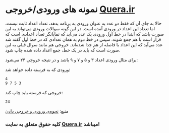 # نمونه های ورودی/خروجی [Quera.ir](https://quera.ir/)

حالا به جای آن که فقط دو عدد به عنوان ورودی به برنامه بدهد، تعداد اعداد ثابت نیست، اما تعداد این اعداد در ورودی آمده است. در این گونه سوالات ورودی می‌تواند به این صورت باشد که ابتدا در خط اول ورودی یک عدد می‌آید که نمایانگر تعداد اعدادی است که قرار است با هم جمع شوند. سپس در خط دوم به همان تعدادی که در خط اول گفته شد عدد می‌آید که این اعداد با فاصله از هم جدا شده‌اند. خروجی هم مانند سوال قبلی به این صورت است که باید در یک خط، جمع اعداد داده شده چاپ شود.

برای مثال ورودی اعداد ۳ و ۵ و ۷ و ۹ باشد و در نتیجه خروجی ۲۴ می‌شود:

ورودی که به فرسته داده خواهد شد:

```
4
9 7 5 3
```

خروجی که فرسته باید چاپ کند:

```
24
```

منبع: [نحوه‌ی ورودی و خروجی دادن](https://quera.ir/course/assignments/2693/problems/8774)

### کلیه حقوق متعلق به سایت [Quera.ir](https://quera.ir/) میباشد!


